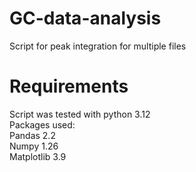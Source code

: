 # GC-data-analysis
Script for peak integration for multiple files
# Requirements
Script was tested with python 3.12
<br/>
Packages used:
<br/>
Pandas 2.2
<br/>
Numpy 1.26
<br/>
Matplotlib 3.9
<br/>
